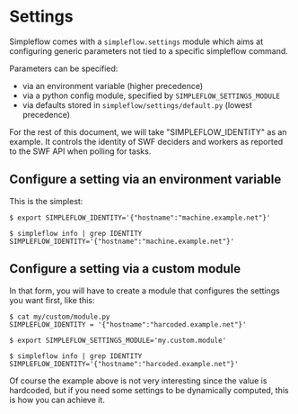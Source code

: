 Settings
========

Simpleflow comes with a `simpleflow.settings` module which aims at configuring
generic parameters not tied to a specific simpleflow command.

Parameters can be specified:

- via an environment variable (higher precedence)
- via a python config module, specified by `SIMPLEFLOW_SETTINGS_MODULE`
- via defaults stored in `simpleflow/settings/default.py` (lowest precedence)

For the rest of this document, we will take "SIMPLEFLOW_IDENTITY" as an example. It
controls the identity of SWF deciders and workers as reported to the SWF API when
polling for tasks.


Configure a setting via an environment variable
------------------------------------------------

This is the simplest:
```
$ export SIMPLEFLOW_IDENTITY='{"hostname":"machine.example.net"}'

$ simpleflow info | grep IDENTITY
SIMPLEFLOW_IDENTITY='{"hostname":"machine.example.net"}'
```


Configure a setting via a custom module
---------------------------------------

In that form, you will have to create a module that configures the settings
you want first, like this:
```
$ cat my/custom/module.py
SIMPLEFLOW_IDENTITY = '{"hostname":"harcoded.example.net"}'

$ export SIMPLEFLOW_SETTINGS_MODULE='my.custom.module'

$ simpleflow info | grep IDENTITY
SIMPLEFLOW_IDENTITY='{"hostname":"harcoded.example.net"}'
```

Of course the example above is not very interesting since the value is
hardcoded, but if you need some settings to be dynamically computed, this
is how you can achieve it.
